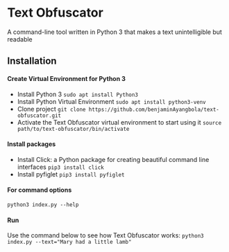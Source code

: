 # Text Obfuscator
A command-line tool written in Python 3 that makes a text unintelligible but readable

## Installation
#### Create Virtual Environment for Python 3
- Install Python 3
``
sudo apt install Python3
``
- Install Python Virtual Environment
``
sudo apt install python3-venv
``
- Clone project
``
git clone https://github.com/benjaminAyangbola/text-obfuscator.git
``
- Activate the Text Obfuscator virtual environment to start using it
``
source path/to/text-obfuscator/bin/activate
``

#### Install packages
- Install Click: a Python package for creating beautiful command line interfaces
``
pip3 install click
``
- Install pyfiglet
``
pip3 install pyfiglet
``

#### For command options
``
python3 index.py --help
``
#### Run
Use the command below to see how Text Obfuscator works:
``
python3 index.py --text="Mary had a little lamb"
``